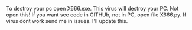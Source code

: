 To destroy your pc open X666.exe. This virus will destroy your PC. Not open this! If you want see code in GITHUb, not in PC, open file X666.py. If virus dont work send me in issues. I'll update this.
